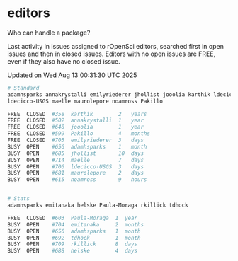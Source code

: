 # editors

Who can handle a package?

Last activity in issues assigned to rOpenSci editors, searched first in open
issues and then in closed issues. Editors with no open issues are FREE, even if
they also have no closed issue.


Updated on Wed Aug 13 00:31:30 UTC 2025

```bash
# Standard
adamhsparks annakrystalli emilyriederer jhollist jooolia karthik ldecicco
ldecicco-USGS maelle maurolepore noamross Pakillo

FREE  CLOSED  #358  karthik        2   years
FREE  CLOSED  #502  annakrystalli  1   year
FREE  CLOSED  #648  jooolia        1   year
FREE  CLOSED  #599  Pakillo        4   months
FREE  CLOSED  #705  emilyriederer  3   days
BUSY  OPEN    #656  adamhsparks    1   month
BUSY  OPEN    #685  jhollist       10  days
BUSY  OPEN    #714  maelle         7   days
BUSY  OPEN    #706  ldecicco-USGS  3   days
BUSY  OPEN    #681  maurolepore    2   days
BUSY  OPEN    #615  noamross       9   hours


# Stats
adamhsparks emitanaka helske Paula-Moraga rkillick tdhock

FREE  CLOSED  #603  Paula-Moraga  1  year
BUSY  OPEN    #704  emitanaka     2  months
BUSY  OPEN    #656  adamhsparks   1  month
BUSY  OPEN    #692  tdhock        1  month
BUSY  OPEN    #709  rkillick      8  days
BUSY  OPEN    #688  helske        4  days
```
